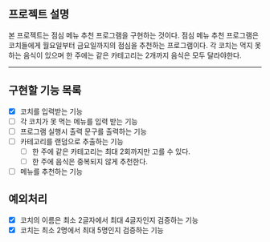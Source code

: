 ## 프로젝트 설명
본 프로젝트는 점심 메뉴 추천 프로그램을 구현하는 것이다. 점심 메뉴 추천 프로그램은 코치들에게 월요일부터 금요일까지의 점심을 추천하는 프로그램이다.
각 코치는 먹지 못하는 음식이 있으며 한 주에는 같은 카테고리는 2개까지 음식은 모두 달라야한다.

---

## 구현할 기능 목록
- [x] 코치를 입력받는 기능
- [ ] 각 코치가 못 먹는 메뉴를 입력 받는 기능
- [ ] 프로그램 실행시 출력 문구를 출력하는 기능
- [ ] 카테고리를 랜덤으로 추출하는 기능
  - [ ] 한 주에 같은 카테고리는 최대 2회까지만 고를 수 있다.
  - [ ] 한 주에 음식은 중복되지 않게 추천한다.
- [ ] 메뉴를 추천하는 기능

## 예외처리
- [x] 코치의 이름은 최소 2글자에서 최대 4글자인지 검증하는 기능
- [x] 코치는 최소 2명에서 최대 5명인지 검증하는 기능
